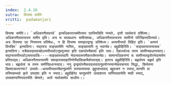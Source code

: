 ```yaml
---
index:  2.4.16
sutra:  विभाषा समीपे
vritti:  padamanjari
---
```


	विभाषा समीपे।। `अधिकरणैतावत्त्वे` इत्यधिकारात्समीपरूप एतस्मिन्निति गम्यते, वृत्तौ त्वर्थमात्रं दर्शितम्। अधिकरणैतावत्त्वस्य समीप इति। अत्र च भावप्रधानः समीपशब्दः, अधिकरणैतावत्त्वस्य सामीप्ये परिच्छित्तावित्यर्थः। अत्र विस्पष्ट एव नियमस्य प्रतिषेधः, न हि विभाषा समाहारद्वन्द्वः प्रतिषेध्यः। अव्ययीभावो विहित इति। `अव्ययं विभक्ति` इत्यादिना। यद्यप्यत्र सङ्ख्ययेति नास्ति, सङ्ख्ययापि तु भवत्येव। बहुव्रीहिरिति। `सङ्ख्ययाव्ययासन्न` इत्यादिना। तत्रैकवद्भावपक्षेऽव्ययीभावोऽनुप्रयुज्यत इति एकार्थस्यैकार्थ इति भावः। ऐकार्थ्यञ्च तस्य सामीप्यप्रधानत्वात्। यद्यप्यव्ययीभावोऽव्ययत्वान्निः----सङ्ख्यस्तथापि भेदाभावरूपमैकार्थ्यमस्त्येव। सामानाधिकरण्यं च सामीप्यतद्वतोरभेदाश्रयेण प्रतिपाद्यम्। अधिकरणैतावत्त्वमपि समाहारसमाहारिणोर्भेदाविवक्षयैवोपपाद्यम्। इतरत्र बहुव्रीहिरिति। बह्वर्थस्य बह्वर्थ इति भावः। बह्वर्थत्वं च तस्य समीपिप्रधानत्वात्। ननु द्वन्द्वार्थस्यैकवद्भावादनुप्रयोगस्याप्येकवचनता सिद्धा, किमेतया क्लिष्टकल्पनया? उच्यते--अव्ययीभावस्यैवानुप्रयोगे तस्याव्ययत्वा द्वहुत्वाभावाद् बहुवचनं न स्यात्,सत्यपि वा तस्मिन्नम्भावे कृते उपदशा इति न स्यात्। बहुव्रीहेरेव चानुप्रयोगे उपदशस्य पाणिपादस्येति षष्ठी स्याद्, उपदशम्पाणिपादस्येति चेष्यते; अतो यथोक्तमेव साधीयः।।
